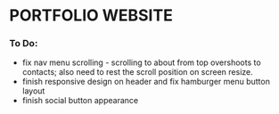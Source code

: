 PORTFOLIO WEBSITE
======================================================================

### To Do:
- fix nav menu scrolling - scrolling to about from top overshoots to contacts;
 also need to rest the scroll position on screen resize.
- finish responsive design on header and fix hamburger menu button layout
- finish social button appearance
